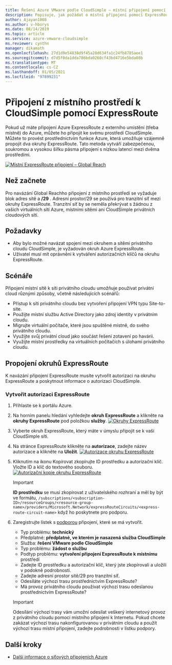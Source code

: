 ```yaml
---
title: Řešení Azure VMware podle CloudSimple – místní připojení pomocí ExpressRoute
description: Popisuje, jak požádat o místní připojení pomocí ExpressRoute ze sítě CloudSimple region.
author: Ajayan1008
ms.author: v-hborys
ms.date: 08/14/2019
ms.topic: article
ms.service: azure-vmware-cloudsimple
ms.reviewer: cynthn
manager: dikamath
ms.openlocfilehash: 27d1d9e54838d9f45a28d634fa1c24fb8785aee1
ms.sourcegitcommit: d7d5f0da1dda786bda0260cf43bd4716e5bda08b
ms.translationtype: MT
ms.contentlocale: cs-CZ
ms.lasthandoff: 01/05/2021
ms.locfileid: "97899231"
---
```

# <a name="connect-from-on-premises-to-cloudsimple-using-expressroute"></a>Připojení z místního prostředí k CloudSimple pomocí ExpressRoute

Pokud už máte připojení Azure ExpressRoute z externího umístění (třeba místně) do Azure, můžete ho připojit ke svému prostředí CloudSimple. Můžete to provést prostřednictvím funkce Azure, která umožňuje vzájemně propojit dva okruhy ExpressRoute. Tato metoda vytváří zabezpečenou, soukromou a vysokou šířku pásma připojení s nízkou latencí mezi dvěma prostředími.

[![Místní ExpressRoute připojení – Global Reach](media/cloudsimple-global-reach-connection.png)](media/cloudsimple-global-reach-connection.png)

## <a name="before-you-begin"></a>Než začnete

Pro navázání Global Reachho připojení z místního prostředí se vyžaduje blok adres sítě a **/29** .  Adresní prostor/29 se používá pro tranzitní síť mezi okruhy ExpressRoute.  Tranzitní síť by se neměla překrývat s žádnou z vašich virtuálních sítí Azure, místními sítěmi ani CloudSimple privátních cloudových sítí.

## <a name="prerequisites"></a>Požadavky

* Aby bylo možné navázat spojení mezi okruhem a sítěmi privátního cloudu CloudSimple, je vyžadován okruh Azure ExpressRoute.
* Uživatel musí mít oprávnění k vytváření autorizačních klíčů na okruhu ExpressRoute.

## <a name="scenarios"></a>Scénáře

Připojení místní sítě k síti privátního cloudu umožňuje používat privátní cloud různými způsoby, včetně následujících scénářů:

* Přístup k síti privátního cloudu bez vytvoření připojení VPN typu Site-to-site.
* Použijte místní službu Active Directory jako zdroj identity v privátním cloudu.
* Migrujte virtuální počítače, které jsou spuštěné místně, do svého privátního cloudu.
* Využijte svůj privátní cloud jako součást řešení zotavení po havárii.
* Využijte místní prostředky na virtuálních počítačích s úlohami privátního cloudu.

## <a name="connecting-expressroute-circuits"></a>Propojení okruhů ExpressRoute

K navázání připojení ExpressRoute musíte vytvořit autorizaci na okruhu ExpressRoute a poskytnout informace o autorizaci CloudSimple.


### <a name="create-expressroute-authorization"></a>Vytvořit autorizaci ExpressRoute

1. Přihlaste se k portálu Azure.

2. Na horním panelu hledání vyhledejte **okruh ExpressRoute** a klikněte na **okruhy ExpressRoute** pod položkou **služby**.
    [![Okruhy ExpressRoute](media/azure-expressroute-transit-search.png)](media/azure-expressroute-transit-search.png)

3. Vyberte okruh ExpressRoute, který máte v úmyslu připojit se k vaší CloudSimple síti.

4. Na stránce ExpressRoute klikněte na **autorizace**, zadejte název autorizace a klikněte na **Uložit**.
    [![Autorizace okruhu ExpressRoute](media/azure-expressroute-transit-authorizations.png)](media/azure-expressroute-transit-authorizations.png)

5. Kliknutím na ikonu Kopírovat zkopírujte ID prostředku a autorizační klíč. Vložte ID a klíč do textového souboru.
    [![Autorizační kopie okruhu ExpressRoute](media/azure-expressroute-transit-authorization-copy.png)](media/azure-expressroute-transit-authorization-copy.png)

    > [!IMPORTANT]
    > **ID prostředku** se musí zkopírovat z uživatelského rozhraní a měl by být ve formátu, ```/subscriptions/<subscription-ID>/resourceGroups/<resource-group-name>/providers/Microsoft.Network/expressRouteCircuits/<express-route-circuit-name>``` když ho poskytnete pro podporu.

6. Zaregistrujte lístek s <a href="https://portal.azure.com/#blade/Microsoft_Azure_Support/HelpAndSupportBlade/newsupportrequest" target="_blank">podporou</a> připojení, které se má vytvořit.
    * Typ problému: **technický**
    * Předplatné: **předplatné, ve kterém je nasazená služba CloudSimple**
    * Služba: **řešení VMware podle CloudSimple**
    * Typ problému: **žádost o službu**
    * Podtyp problému: **vytvoření připojení ExpressRoute k místnímu** prostředí
    * Zadejte ID prostředku a autorizační klíč, který jste zkopírovali a uložili v podokně podrobností.
    * Zadejte adresní prostor sítě/29 pro tranzitní síť.
    * Odesíláte výchozí trasu prostřednictvím ExpressRoute?
    * Má provoz privátního cloudu používat výchozí trasu odeslanou prostřednictvím ExpressRoute?

    > [!IMPORTANT]
    > Odesílání výchozí trasy vám umožní odesílat veškerý internetový provoz z privátního cloudu pomocí místního připojení k Internetu.  Pokud chcete zakázat výchozí trasu nakonfigurovanou v privátním cloudu a použít výchozí trasu místní připojení, zadejte podrobnosti v lístku podpory.

## <a name="next-steps"></a>Další kroky

* [Další informace o síťových připojeních Azure](cloudsimple-azure-network-connection.md)  
